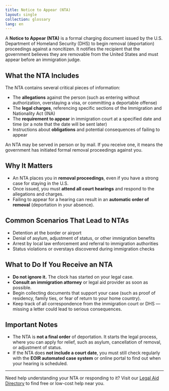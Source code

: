 ```yaml
---
title: Notice to Appear (NTA)
layout: single
collection: glossary
lang: en
---
```


A **Notice to Appear (NTA)** is a formal charging document issued by the U.S. Department of Homeland Security (DHS) to begin removal (deportation) proceedings against a noncitizen. It notifies the recipient that the government believes they are removable from the United States and must appear before an immigration judge.

## What the NTA Includes

The NTA contains several critical pieces of information:

- The **allegations** against the person (such as entering without authorization, overstaying a visa, or committing a deportable offense)
- The **legal charges**, referencing specific sections of the Immigration and Nationality Act (INA)
- The **requirement to appear** in immigration court at a specified date and time (or a note that the date will be sent later)
- Instructions about **obligations** and potential consequences of failing to appear

An NTA may be served in person or by mail. If you receive one, it means the government has initiated formal removal proceedings against you.

## Why It Matters

- An NTA places you in **removal proceedings**, even if you have a strong case for staying in the U.S.
- Once issued, you must **attend all court hearings** and respond to the allegations and charges.
- Failing to appear for a hearing can result in an **automatic order of removal** (deportation in your absence).

## Common Scenarios That Lead to NTAs

- Detention at the border or airport
- Denial of asylum, adjustment of status, or other immigration benefits
- Arrest by local law enforcement and referral to immigration authorities
- Status violations or overstays discovered during immigration checks

## What to Do If You Receive an NTA

- **Do not ignore it.** The clock has started on your legal case.
- **Consult an immigration attorney** or legal aid provider as soon as possible.
- Begin collecting documents that support your case (such as proof of residency, family ties, or fear of return to your home country).
- Keep track of all correspondence from the immigration court or DHS — missing a letter could lead to serious consequences.

## Important Notes

- The NTA is **not a final order** of deportation. It starts the legal process, where you can apply for relief, such as asylum, cancellation of removal, or adjustment of status.
- If the NTA does **not include a court date**, you must still check regularly with the **EOIR automated case system** or online portal to find out when your hearing is scheduled.

---

Need help understanding your NTA or responding to it? Visit our [Legal Aid Directory](/find-legal-aid/) to find free or low-cost help near you.